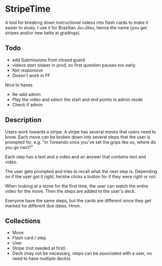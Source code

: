 StripeTime
===

A tool for breaking down instructional videos into flash cards to make it easier to study. I use it for Brazilian Jiu-Jitsu, hence the name (you get stripes and/or new belts at gradings).

Todo
--
- add Submissions from closed guard
- videos start slower in prod, so first question pauses too early
- Not responsive
- Doesn't work in FF

Nice to haves
- Re-add admin
- Play the video and select the start and end points in admin mode
- Check if admin

Description
--
Users work towards a stripe. A stripe has several moves that users need to know. Each move can be broken down into several steps that the user is prompted for, e.g. "in Toreando once you've set the grips like so, where do you go next?"

Each step has a text and a video and an answer that contains text and video.

The user gets prompted and tries to recall what the next step is. Depending on if the user got it right, he/she clicks a button for if they were right or not.

When looking at a move for the first time, the user can watch the entire video for the move. Then the steps are added to the user's deck.

Everyone have the same steps, but the cards are different since they get marked for different due dates. Hmm..

Collections
--
- Move
- Flash card / step
- User
- Stripe (not needed at first)
- Deck (may not be necessary, steps can be associated with a user, no need to have multiple decks)
